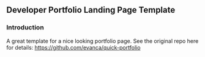 ## Developer Portfolio Landing Page Template

### Introduction

A great template for a nice looking portfolio page.  See the original repo here for details: https://github.com/evanca/quick-portfolio

